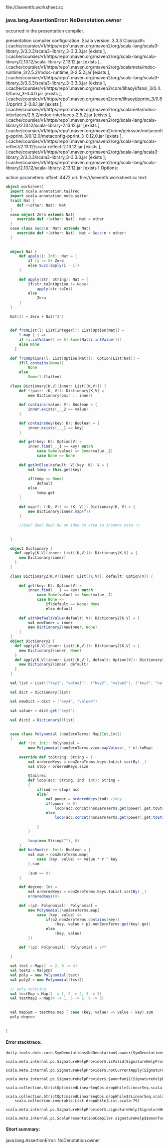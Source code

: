 file://<WORKSPACE>/seventh.worksheet.sc
### java.lang.AssertionError: NoDenotation.owner

occurred in the presentation compiler.

presentation compiler configuration:
Scala version: 3.3.3
Classpath:
<HOME>/.cache/coursier/v1/https/repo1.maven.org/maven2/org/scala-lang/scala3-library_3/3.3.3/scala3-library_3-3.3.3.jar [exists ], <HOME>/.cache/coursier/v1/https/repo1.maven.org/maven2/org/scala-lang/scala-library/2.13.12/scala-library-2.13.12.jar [exists ], <HOME>/.cache/coursier/v1/https/repo1.maven.org/maven2/org/scalameta/mdoc-runtime_3/2.5.2/mdoc-runtime_3-2.5.2.jar [exists ], <HOME>/.cache/coursier/v1/https/repo1.maven.org/maven2/org/scala-lang/scala3-library_3/3.3.3/scala3-library_3-3.3.3.jar [exists ], <HOME>/.cache/coursier/v1/https/repo1.maven.org/maven2/com/lihaoyi/fansi_3/0.4.0/fansi_3-0.4.0.jar [exists ], <HOME>/.cache/coursier/v1/https/repo1.maven.org/maven2/com/lihaoyi/pprint_3/0.8.1/pprint_3-0.8.1.jar [exists ], <HOME>/.cache/coursier/v1/https/repo1.maven.org/maven2/org/scalameta/mdoc-interfaces/2.5.2/mdoc-interfaces-2.5.2.jar [exists ], <HOME>/.cache/coursier/v1/https/repo1.maven.org/maven2/org/scala-lang/scala-library/2.13.12/scala-library-2.13.12.jar [exists ], <HOME>/.cache/coursier/v1/https/repo1.maven.org/maven2/com/geirsson/metaconfig-pprint_3/0.12.0/metaconfig-pprint_3-0.12.0.jar [exists ], <HOME>/.cache/coursier/v1/https/repo1.maven.org/maven2/org/scala-lang/scala-reflect/2.13.12/scala-reflect-2.13.12.jar [exists ], <HOME>/.cache/coursier/v1/https/repo1.maven.org/maven2/org/scala-lang/scala3-library_3/3.3.3/scala3-library_3-3.3.3.jar [exists ], <HOME>/.cache/coursier/v1/https/repo1.maven.org/maven2/org/scala-lang/scala-library/2.13.12/scala-library-2.13.12.jar [exists ]
Options:



action parameters:
offset: 4472
uri: file://<WORKSPACE>/seventh.worksheet.sc
text:
```scala
object worksheet{
  import scala.annotation.tailrec
  import scala.annotation.meta.setter
  trait Nat {
     def +(other: Nat): Nat
  }
  case object Zero extends Nat{
     override def +(other: Nat): Nat = other
  }
  case class Succ(n: Nat) extends Nat{
     override def +(other: Nat): Nat = Succ(n + other)
  }
  
  
  object Nat { 
      def apply(i: Int): Nat = {
          if (i <= 0) Zero
          else Succ(apply(i - 1))
      }
  
      def apply(str: String): Nat = {
          if(str.toIntOption != None)
              apply(str.toInt)
          else
              Zero
      }
  }
  
  Nat(2) + Zero + Nat("2")
  
  
  def fromList(l: List[Integer]): List[Option[Nat]] = 
      l.map { i =>
      if (i.intValue() >= 0) Some(Nat(i.intValue()))
      else None
    }
  
  def fromOptions(l: List[Option[Nat]]): Option[List[Nat]] = 
      if(l.contains(None)) 
          None
      else
          Some(l.flatten)
  
  class Dictionary[K,V](inner: List[(K,V)]) {
      def +(pair: (K, V)): Dictionary[K,V] = 
          new Dictionary(pair :: inner)
  
      def contains(value: V): Boolean = {
          inner.exists(_._2 == value)
      }
  
      def containsKey(key: K): Boolean = {
          inner.exists(_._1 == key)
      }
  
      def get(key: K): Option[V] = 
          inner.find(_._1 == key) match
              case Some(value) => Some(value._2)        
              case None => None
  
      def getOrElse(default: V)(key: K): V = {
          val temp = this.get(key)
  
          if(temp == None)
              default
          else 
              temp.get
      }
  
      def map(f: ((K, V)) => (K, V)): Dictionary[K, V] = {
          new Dictionary(inner.map(f))
      }
  
      //Que? Que? Que? Nu am idee ce vrea sa incemne asta :c
     
  
  }
  
  object Dictionary {
    def apply[K,V](inner: List[(K,V)]): Dictionary[K,V] = {
      new Dictionary(inner)
    }
  }
  
  class Dictionary2[K,V](inner: List[(K,V)], default: Option[V]) {
  
      def get(key: K): Option[V] = 
          inner.find(_._1 == key) match
              case Some(value) => Some(value._2)        
              case None =>
                  if(default == None) None
                  else default        
  
      def withDefaultValue(default: V): Dictionary2[K,V] = {
          val newInner = inner
          new Dictionary2(newInner, None)
      }
  }
  object Dictionary2 {
    def apply[K,V](inner: List[(K,V)]): Dictionary2[K,V] = {
      new Dictionary2(inner, None)
    }
    def apply[K,V](inner: List[(K,V)], default: Option[V]): Dictionary2[K,V] = {
      new Dictionary2(inner, default)
    }
  }
  
  val list = List(("key1", "value1"), ("key2", "value2"), ("key3", "value3"))
  
  val dict = Dictionary(list)
  
  val newDict = dict + ("key4", "value4")
  
  val valuer = dict.get("key2")
  
  val dict2 = Dictionary2(list)
  
  
  case class Polynomial (nonZeroTerms: Map[Int,Int]) 
  {
      def *(n: Int): Polynomial = 
          new Polynomial(nonZeroTerms.view.mapValues(_ * n).toMap)
          
      override def toString: String = {
          val orderedKeys = nonZeroTerms.keys.toList.sortBy(-_)
          val stop = orderedKeys.size
  
          @tailrec
          def loop(acc: String, ind: Int): String = 
          {
              if(ind == stop) acc
              else{
                  val power = orderedKeys(ind) //Key
                  if(power != 0)
                      loop(acc.concat(nonZeroTerms.get(power).get.toString()).concat("*X^").concat(power.toString()).concat("+"), ind + 1)
                  else
                      loop(acc.concat(nonZeroTerms.get(power).get.toString()), ind + 1)
  
              } 
          }
          
          loop(new String(""), 0)
      }   
      def hasRoot(r: Int): Boolean = {
          val sum = nonZeroTerms.map{
              case (key, value) => value * r ^ key
          }.sum
  
          (sum == 0)
      }
  
      def degree: Int = 
          val orderedKeys = nonZeroTerms.keys.toList.sortBy(-_)
          orderedKeys(0)
  
      def +(p2: Polynomial): Polynomial = 
          new Polynomial(nonZeroTerms.map{
              case (key, value) => 
                  if(p2.nonZeroTerms.contains(key)) 
                      (key, value + p2.nonZeroTerms.get(key).get)
                  else 
                      (key, value)
          })
  
      def *(p2: Polynomial): Polynomial = ???
              
  }
          
  val test = Map(2 -> 2, 0 -> 4)
  val test2 = Ma[p@@]
  val poly = new Polynomial(test)
  val poly2 = new Polynomial(test2)
  
  // poly.toString
  val testMap = Map(1 -> 1, 2 -> 2, 3 -> 3)
  val testMap2 = Map(4 -> 1, 5 -> 2, 6 -> 3)
  
  
  val mapSum = testMap.map { case (key, value) => value + key}.sum
  poly.degree
  
  
}
```



#### Error stacktrace:

```
dotty.tools.dotc.core.SymDenotations$NoDenotation$.owner(SymDenotations.scala:2607)
	scala.meta.internal.pc.SignatureHelpProvider$.isValid(SignatureHelpProvider.scala:83)
	scala.meta.internal.pc.SignatureHelpProvider$.notCurrentApply(SignatureHelpProvider.scala:96)
	scala.meta.internal.pc.SignatureHelpProvider$.$anonfun$1(SignatureHelpProvider.scala:48)
	scala.collection.StrictOptimizedLinearSeqOps.dropWhile(LinearSeq.scala:280)
	scala.collection.StrictOptimizedLinearSeqOps.dropWhile$(LinearSeq.scala:278)
	scala.collection.immutable.List.dropWhile(List.scala:79)
	scala.meta.internal.pc.SignatureHelpProvider$.signatureHelp(SignatureHelpProvider.scala:48)
	scala.meta.internal.pc.ScalaPresentationCompiler.signatureHelp$$anonfun$1(ScalaPresentationCompiler.scala:414)
```
#### Short summary: 

java.lang.AssertionError: NoDenotation.owner
